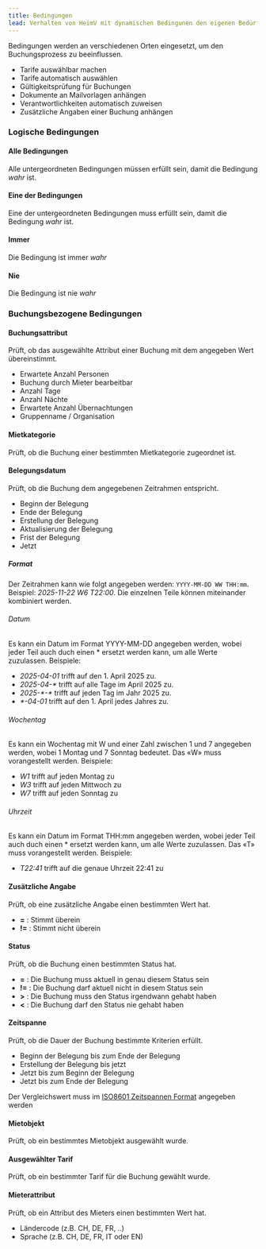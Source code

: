 ```yaml
---
title: Bedingungen
lead: Verhalten von HeimV mit dynamischen Bedingunen den eigenen Bedürfnissen anpassen
---
```


Bedingungen werden an verschiedenen Orten eingesetzt, um den Buchungsprozess zu beeinflussen.

- Tarife auswählbar machen
- Tarife automatisch auswählen 
- Gültigkeitsprüfung für Buchungen
- Dokumente an Mailvorlagen anhängen
- Verantwortlichkeiten automatisch zuweisen
- Zusätzliche Angaben einer Buchung anhängen

### Logische Bedingungen

#### Alle Bedingungen

Alle untergeordneten Bedingungen müssen erfüllt sein, damit die Bedingung *wahr* ist.

#### Eine der Bedingungen

Eine der untergeordneten Bedingungen muss erfüllt sein, damit die Bedingung *wahr* ist.

#### Immer

Die Bedingung ist immer *wahr*

#### Nie

Die Bedingung ist nie *wahr*

### Buchungsbezogene Bedingungen

#### Buchungsattribut

Prüft, ob das ausgewählte Attribut einer Buchung mit dem angegeben Wert übereinstimmt.

- Erwartete Anzahl Personen
- Buchung durch Mieter bearbeitbar
- Anzahl Tage
- Anzahl Nächte
- Erwartete Anzahl Übernachtungen
- Gruppenname / Organisation

#### Mietkategorie

Prüft, ob die Buchung einer bestimmten Mietkategorie zugeordnet ist.

#### Belegungsdatum

Prüft, ob die Buchung dem angegebenen Zeitrahmen entspricht. 

- Beginn der Belegung
- Ende der Belegung
- Erstellung der Belegung
- Aktualisierung der Belegung
- Frist der Belegung
- Jetzt

##### Format

Der Zeitrahmen kann wie folgt angegeben werden: `YYYY-MM-DD WW THH:mm`. Beispiel: *2025-11-22 W6 T22:00*. Die einzelnen Teile können miteinander kombiniert werden.

###### Datum

Es kann ein Datum im Format YYYY-MM-DD angegeben werden, wobei jeder Teil auch duch einen \* ersetzt werden kann, um alle Werte zuzulassen. Beispiele: 

- *2025-04-01* trifft auf den 1. April 2025 zu.
- *2025-04-\** trifft auf alle Tage im April 2025 zu.
- *2025-\*-\** trifft auf jeden Tag im Jahr 2025 zu.
- *\*-04-01* trifft auf den 1. April jedes Jahres zu.

###### Wochentag

Es kann ein Wochentag mit W und einer Zahl zwischen 1 und 7 angegeben werden, wobei 1 Montag und 7 Sonntag bedeutet. Das «W» muss vorangestellt werden. Beispiele:

- *W1* trifft auf jeden Montag zu
- *W3* trifft auf jeden Mittwoch zu
- *W7* trifft auf jeden Sonntag zu

###### Uhrzeit 

Es kann ein Datum im Format THH:mm angegeben werden, wobei jeder Teil auch duch einen \* ersetzt werden kann, um alle Werte zuzulassen. Das «T» muss vorangestellt werden. Beispiele: 

- *T22:41* trifft auf die genaue Uhrzeit 22:41 zu 

#### Zusätzliche Angabe

Prüft, ob eine zusätzliche Angabe einen bestimmten Wert hat.

- **=** : Stimmt überein
- **!=** : Stimmt nicht überein

#### Status

Prüft, ob die Buchung einen bestimmten Status hat. 

- **=** : Die Buchung muss aktuell in genau diesem Status sein
- **!=** : Die Buchung darf aktuell nicht in diesem Status sein
- **>** : Die Buchung muss den Status irgendwann gehabt haben
- **<** : Die Buchung darf den Status nie gehabt haben

#### Zeitspanne

Prüft, ob die Dauer der Buchung bestimmte Kriterien erfüllt.

- Beginn der Belegung bis zum Ende der Belegung
- Erstellung der Belegung bis jetzt
- Jetzt bis zum Beginn der Belegung
- Jetzt bis zum Ende der Belegung

Der Vergleichswert muss im [ISO8601 Zeitspannen Format](https://de.wikipedia.org/wiki/ISO_8601#Zeitspannen) angegeben werden

#### Mietobjekt

Prüft, ob ein bestimmtes Mietobjekt ausgewählt wurde.

#### Ausgewählter Tarif

Prüft, ob ein bestimmter Tarif für die Buchung gewählt wurde.

#### Mieterattribut

Prüft, ob ein Attribut des Mieters einen bestimmten Wert hat.

- Ländercode (z.B. CH, DE, FR, ..) 
- Sprache (z.B. CH, DE, FR, IT oder EN)
